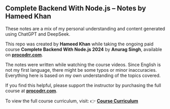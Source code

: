 ## Complete Backend With Node.js – Notes by Hameed Khan

These notes are a mix of my personal understanding and content generated using ChatGPT and DeepSeek.

This repo was created by **Hameed Khan** while taking the ongoing paid course **Complete Backend With Node.js 2024** by **Anurag Singh**, available on [**procodrr.com**](https://procodrr.com/).

The notes were written while watching the course videos. Since English is not my first language, there might be some typos or minor inaccuracies. Everything here is based on my own understanding of the topics covered.

If you find this helpful, please support the instructor by purchasing the full course at [**procodrr.com**](https://procodrr.com/).

To view the full course curriculum, visit: 👉 [**Course Curriculum**](https://procodrr.com/nodejs/)
